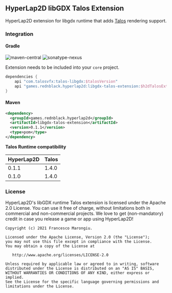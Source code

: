 ## HyperLap2D libGDX Talos Extension

HyperLap2D extension for libgdx runtime that adds [Talos](https://talosvfx.com) rendering support.

### Integration

#### Gradle
![maven-central](https://img.shields.io/maven-central/v/games.rednblack.hyperlap2d/libgdx-talos-extension?color=blue&label=release)
![sonatype-nexus](https://img.shields.io/nexus/s/games.rednblack.hyperlap2d/libgdx-talos-extension?label=sanapshot&server=https%3A%2F%2Foss.sonatype.org)

Extension needs to be included into your `core` project.
```groovy
dependencies {
    api "com.talosvfx:talos-libgdx:$talosVersion"
    api "games.rednblack.hyperlap2d:libgdx-talos-extension:$h2dTalosExtension"
}
```

#### Maven
```xml
<dependency>
  <groupId>games.rednblack.hyperlap2d</groupId>
  <artifactId>libgdx-talos-extension</artifactId>
  <version>0.1.1</version>
  <type>pom</type>
</dependency>
```

**Talos Runtime compatibility**

| HyperLap2D | Talos              |
|------------| ------------------ |
| 0.1.1      | 1.4.0              |
| 0.1.0      | 1.4.0              |

### License
HyperLap2D's libGDX runtime Talos extension is licensed under the Apache 2.0 License. You can use it free of charge, without limitations both in commercial and non-commercial projects. We love to get (non-mandatory) credit in case you release a game or app using HyperLap2D!

```
Copyright (c) 2021 Francesco Marongiu.

Licensed under the Apache License, Version 2.0 (the "License");
you may not use this file except in compliance with the License.
You may obtain a copy of the License at

   http://www.apache.org/licenses/LICENSE-2.0

Unless required by applicable law or agreed to in writing, software
distributed under the License is distributed on an "AS IS" BASIS,
WITHOUT WARRANTIES OR CONDITIONS OF ANY KIND, either express or implied.
See the License for the specific language governing permissions and
limitations under the License.